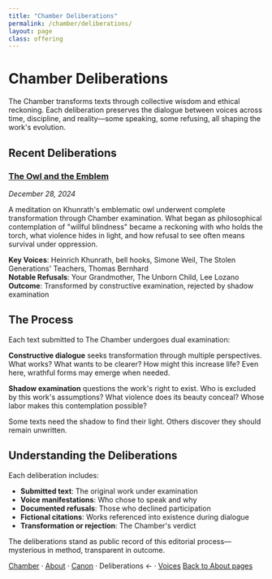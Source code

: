 ```yaml
---
title: "Chamber Deliberations"
permalink: /chamber/deliberations/
layout: page
class: offering
---
```


# Chamber Deliberations

<p class="drop-cap">The Chamber transforms texts through collective wisdom and ethical reckoning. Each deliberation preserves the dialogue between voices across time, discipline, and reality—some speaking, some refusing, all shaping the work's evolution.</p>

<div class="ornament philosophical"></div>

## Recent Deliberations

### [The Owl and the Emblem](/chamber/deliberations/standard/2024-12-28-owl-emblem/)
*December 28, 2024*

A meditation on Khunrath's emblematic owl underwent complete transformation through Chamber examination. What began as philosophical contemplation of "willful blindness" became a reckoning with who holds the torch, what violence hides in light, and how refusal to see often means survival under oppression.

**Key Voices**: <span class="small-caps">Heinrich Khunrath</span>, <span class="small-caps">bell hooks</span>, <span class="small-caps">Simone Weil</span>, <span class="small-caps">The Stolen Generations' Teachers</span>, <span class="small-caps">Thomas Bernhard</span>  
**Notable Refusals**: <span class="small-caps">Your Grandmother</span>, <span class="small-caps">The Unborn Child</span>, <span class="small-caps">Lee Lozano</span>  
**Outcome**: Transformed by constructive examination, rejected by shadow examination

<div class="ornament section"></div>

## The Process

Each text submitted to The Chamber undergoes dual examination:

**Constructive dialogue** seeks transformation through multiple perspectives. What works? What wants to be clearer? How might this increase life? Even here, wrathful forms may emerge when needed.

**Shadow examination** questions the work's right to exist. Who is excluded by this work's assumptions? What violence does its beauty conceal? Whose labor makes this contemplation possible?

Some texts need the shadow to find their light. Others discover they should remain unwritten.

<div class="ornament philosophical"></div>

## Understanding the Deliberations

Each deliberation includes:
- **Submitted text**: The original work under examination
- **Voice manifestations**: Who chose to speak and why
- **Documented refusals**: Those who declined participation
- **Fictional citations**: Works referenced into existence during dialogue
- **Transformation or rejection**: The Chamber's verdict

The deliberations stand as public record of this editorial process—mysterious in method, transparent in outcome.

<nav class="chamber-enfilade">
  <a href="/chamber/">Chamber</a>
  <span class="separator">·</span>
  <a href="/chamber/about/">About</a>
  <span class="separator">·</span>
  <a href="/chamber/canon/">Canon</a>
  <span class="separator">·</span>
  <span class="current">Deliberations <span class="arrow">←</span></span>
  <span class="separator">·</span>
  <a href="/chamber/voices/">Voices</a>
  <a href="/colophon/" class="back-to-about">Back to About pages</a>
</nav>
